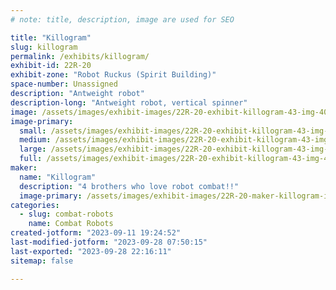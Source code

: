 ```yaml
---
# note: title, description, image are used for SEO

title: "Killogram"
slug: killogram
permalink: /exhibits/killogram/
exhibit-id: 22R-20
exhibit-zone: "Robot Ruckus (Spirit Building)"
space-number: Unassigned
description: "Antweight robot"
description-long: "Antweight robot, vertical spinner"
image: /assets/images/exhibit-images/22R-20-exhibit-killogram-43-img-4045-875-large.jpeg
image-primary: 
  small: /assets/images/exhibit-images/22R-20-exhibit-killogram-43-img-4045-875-small.jpeg
  medium: /assets/images/exhibit-images/22R-20-exhibit-killogram-43-img-4045-875-medium.jpeg
  large: /assets/images/exhibit-images/22R-20-exhibit-killogram-43-img-4045-875-large.jpeg
  full: /assets/images/exhibit-images/22R-20-exhibit-killogram-43-img-4045-875-full.jpeg
maker: 
  name: "Killogram"
  description: "4 brothers who love robot combat!!"
  image-primary: /assets/images/exhibit-images/22R-20-maker-killogram-img-4045-medium.jpeg
categories: 
  - slug: combat-robots
    name: Combat Robots
created-jotform: "2023-09-11 19:24:52"
last-modified-jotform: "2023-09-28 07:50:15"
last-exported: "2023-09-28 22:16:11"
sitemap: false

---
```

